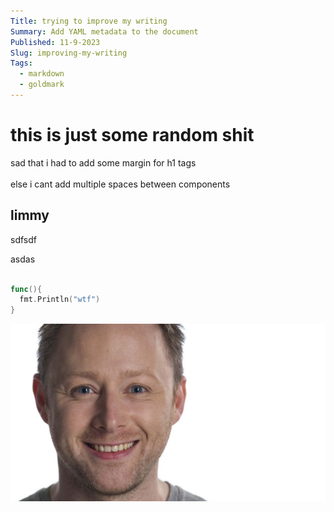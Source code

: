 ```yaml
---
Title: trying to improve my writing
Summary: Add YAML metadata to the document
Published: 11-9-2023
Slug: improving-my-writing
Tags:
  - markdown
  - goldmark
---
```


# this is just some random shit
sad that i had to add some margin for h1 tags
<br><br>
else i cant add multiple spaces between components
## limmy
sdfsdf  

asdas
```go

func(){
  fmt.Println("wtf")
}

```


![Alt text](../static/limmy.jpg)
